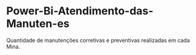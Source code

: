 # Power-Bi-Atendimento-das-Manuten-es
Quantidade de manutenções corretivas e preventivas realizadas em cada Mina.
